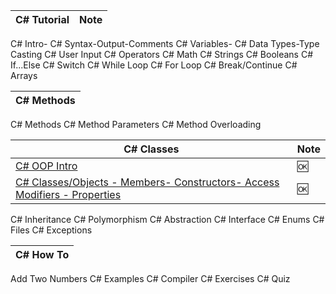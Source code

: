 


| C# Tutorial | Note
| -- | --
C# Intro-
C# Syntax-Output-Comments
C# Variables-
C# Data Types-Type Casting
C# User Input
C# Operators
C# Math
C# Strings
C# Booleans
C# If...Else
C# Switch
C# While Loop
C# For Loop
C# Break/Continue
C# Arrays

| C# Methods
| --
C# Methods
C# Method Parameters
C# Method Overloading

| C# Classes | Note
| -- | -- 
[C# OOP Intro](./cs-w3-01-intro.md) | 🆗
[C# Classes/Objects - Members- Constructors- Access Modifiers - Properties](./cs-w3-oop-02-class.md) | 🆗
C# Inheritance
C# Polymorphism
C# Abstraction
C# Interface
C# Enums
C# Files
C# Exceptions

| C# How To
| --
Add Two Numbers
C# Examples
C# Compiler
C# Exercises
C# Quiz

